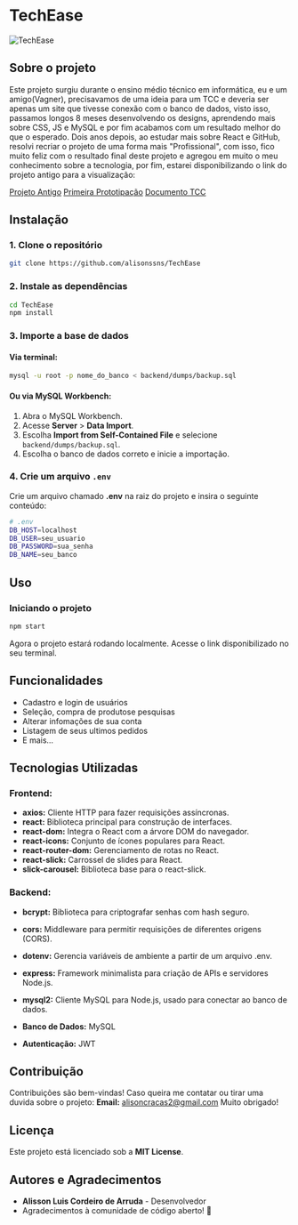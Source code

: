 # TechEase

![TechEase](https://github.com/user-attachments/assets/c2d0584a-749a-4413-914d-7d3f7f0c4ad1)

## Sobre o projeto
Este projeto surgiu durante o ensino médio técnico em informática, eu e um amigo(Vagner), precisavamos de uma ideia para um TCC e deveria ser apenas um site que tivesse conexão com o banco de dados, visto isso, passamos longos 8 meses desenvolvendo os designs, aprendendo mais sobre CSS, JS e MySQL e por fim acabamos com um resultado melhor do que o esperado. Dois anos depois, ao estudar mais sobre React e GitHub, resolvi recriar o projeto de uma forma mais "Profissional", com isso, fico muito feliz com o resultado final deste projeto e agregou em muito o meu conhecimento sobre a tecnologia, por fim, estarei disponibilizando o link do projeto antigo para a visualização:

[Projeto Antigo](https://github.com/alisonssns/Site-E-Commerce-TCC)
[Primeira Prototipação](https://marvelapp.com/project/6692998)
[Documento TCC](https://docs.google.com/document/d/1SqLKsOpYGP1spy0KtiVy3Wc55bOlrBr5BXq_63PbwCs/edit?usp=sharing)

## Instalação

### 1. Clone o repositório
```bash
git clone https://github.com/alisonssns/TechEase
```

### 2. Instale as dependências
```bash
cd TechEase
npm install
```

### 3. Importe a base de dados

#### Via terminal:
```bash
mysql -u root -p nome_do_banco < backend/dumps/backup.sql
```

#### Ou via MySQL Workbench:
1. Abra o MySQL Workbench.
2. Acesse **Server** > **Data Import**.
3. Escolha **Import from Self-Contained File** e selecione `backend/dumps/backup.sql`.
4. Escolha o banco de dados correto e inicie a importação.

### 4. Crie um arquivo `.env`
Crie um arquivo chamado **.env** na raiz do projeto e insira o seguinte conteúdo:
```bash
# .env
DB_HOST=localhost
DB_USER=seu_usuario
DB_PASSWORD=sua_senha
DB_NAME=seu_banco
```

## Uso

### Iniciando o projeto
```bash
npm start
```

Agora o projeto estará rodando localmente. Acesse o link disponibilizado no seu terminal.

## Funcionalidades
- Cadastro e login de usuários
- Seleção, compra de produtose pesquisas
- Alterar infomações de sua conta
- Listagem de seus ultimos pedidos
- E mais...

## Tecnologias Utilizadas

### Frontend:
  
- **axios:** Cliente HTTP para fazer requisições assíncronas.
- **react:** Biblioteca principal para construção de interfaces.
- **react-dom:** Integra o React com a árvore DOM do navegador.
- **react-icons:** Conjunto de ícones populares para React.
- **react-router-dom:** Gerenciamento de rotas no React.
- **react-slick:** Carrossel de slides para React.
- **slick-carousel:** Biblioteca base para o react-slick.

### Backend:

- **bcrypt:** Biblioteca para criptografar senhas com hash seguro.
- **cors:** Middleware para permitir requisições de diferentes origens (CORS).
- **dotenv:** Gerencia variáveis de ambiente a partir de um arquivo .env.
- **express:** Framework minimalista para criação de APIs e servidores Node.js.
- **mysql2:** Cliente MySQL para Node.js, usado para conectar ao banco de dados.

- **Banco de Dados:** MySQL
- **Autenticação:** JWT

## Contribuição
Contribuições são bem-vindas!
Caso queira me contatar ou tirar uma duvida sobre o projeto:
**Email:** alisoncracas2@gmail.com
Muito obrigado!


## Licença
Este projeto está licenciado sob a **MIT License**.

## Autores e Agradecimentos
- **Alisson Luis Cordeiro de Arruda** - Desenvolvedor
- Agradecimentos à comunidade de código aberto! 🚀
